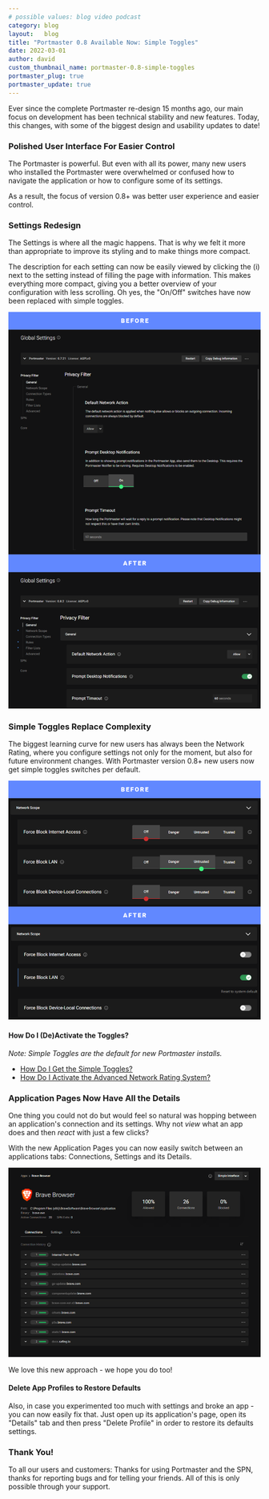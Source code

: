 ```yaml
---
# possible values: blog video podcast
category: blog
layout:   blog
title: "Portmaster 0.8 Available Now: Simple Toggles"
date: 2022-03-01
author: david
custom_thumbnail_name: portmaster-0.8-simple-toggles
portmaster_plug: true
portmaster_update: true
---
```


Ever since the complete Portmaster re-design 15 months ago, our main focus on development has been technical stability and new features. Today, this changes, with some of the biggest design and usability updates to date!

### Polished User Interface For Easier Control

The Portmaster is powerful. But even with all its power, many new users who installed the Portmaster were overwhelmed or confused how to navigate the application or how to configure some of its settings.

As a result, the focus of version 0.8+ was better user experience and easier control.

### Settings Redesign

The Settings is where all the magic happens. That is why we felt it more than appropriate to improve its styling and to make things more compact.

The description for each setting can now be easily viewed by clicking the (i) next to the setting instead of filling the page with information. This makes everything more compact, giving you a better overview of your configuration with less scrolling. Oh yes, the "On/Off" switches have now been replaced with simple toggles.

![image displaying both the 0.7 and the 0.8 Portmaster user interface](/assets/img/blog/release-0.8/global-settings-before-after.png)

### Simple Toggles Replace Complexity

The biggest learning curve for new users has always been the Network Rating, where you configure settings not only for the moment, but also for future environment changes. With Portmaster version 0.8+ new users now get simple toggles switches per default.

![image displaying both the advanced network rating setting and the new simple toggle setting](/assets/img/blog/release-0.8/network-scope-before-after.png)

#### How Do I (De)Activate the Toggles?

_Note: Simple Toggles are the default for new Portmaster installs._

- [How Do I Get the Simple Toggles?](https://docs.safing.io/portmaster/guides/network-rating#how-do-i-get-the-simple-toggles)
- [How Do I Activate the Advanced Network Rating System?](https://docs.safing.io/portmaster/guides/network-rating#how-do-i-activate-the-advanced-network-rating-system)

### Application Pages Now Have All the Details

One thing you could not do but would feel so natural was hopping between an application's connection and its settings. Why not _view_ what an app does and then _react_ with just a few clicks?

With the new Application Pages you can now easily switch between an applications tabs: Connections, Settings and its Details.

![image displaying the newly designed app page within the Portmaster UI](/assets/img/blog/release-0.8/brave-app-centric-page.png)

We love this new approach - we hope you do too!

#### Delete App Profiles to Restore Defaults

Also, in case you experimented too much with settings and broke an app - you can now easily fix that. Just open up its application's page, open its "Details" tab and then press "Delete Profile" in order to restore its defaults settings.

### Thank You!

To all our users and customers: Thanks for using Portmaster and the SPN, thanks for reporting bugs and for telling your friends. All of this is only possible through your support.
